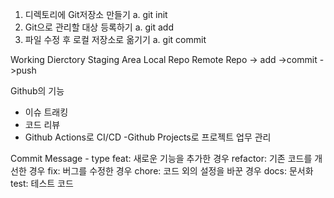 1. 디렉토리에 Git저장소 만들기 
    a. git init
2. Git으로 관리할 대상 등록하기
    a. git add
3. 파일 수정 후 로컬 저장소로 옮기기
    a. git commit

Working Dierctory   Staging Area     Local Repo      Remote Repo
                -> add        ->commit         ->push

Github의 기능
- 이슈 트래킹
- 코드 리뷰
- Github Actions로 CI/CD
-Github Projects로 프로젝트 업무 관리

Commit Message - type
feat: 새로운 기능을 추가한 경우
refactor: 기존 코드를 개선한 경우
fix: 버그를 수정한 경우
chore: 코드 외의 설정을 바꾼 경우
docs: 문서화
test: 테스트 코드